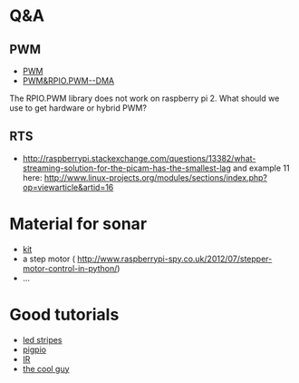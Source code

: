 # Q&A
## PWM
* [PWM](http://raspberrypi.stackexchange.com/questions/298/can-i-use-the-gpio-for-pulse-width-modulation-pwm)
* [PWM&RPIO.PWM--DMA](https://www.raspberrypi.org/forums/viewtopic.php?f=44&t=36572)

 The RPIO.PWM library does not work on raspberry pi 2. What should we use to get hardware or hybrid PWM?


## RTS
* http://raspberrypi.stackexchange.com/questions/13382/what-streaming-solution-for-the-picam-has-the-smallest-lag
and example 11 here:
http://www.linux-projects.org/modules/sections/index.php?op=viewarticle&artid=16

# Material for sonar
* [kit]( http://www.amazon.de/Sunfounder-Raspberry-Extension-H-Bridge-7-Segment/dp/B00P2E9W30/ref=pd_sim_147_4?ie=UTF8&refRID=15QJBQ62GA3G2ZCMQS0M&dpID=61VKzdnT6RL&dpSrc=sims&preST=_AC_UL160_SR160%2C160_)
* a step motor ( http://www.raspberrypi-spy.co.uk/2012/07/stepper-motor-control-in-python/)
* ...

# Good tutorials 
* [led stripes]( http://popoklopsi.github.io/RaspberryPi-LedStrip/#/ )
* [pigpio ]( http://abyz.co.uk/rpi/pigpio/index.html)
* [ IR ]( http://www.modmypi.com/blog/tutorials/raspberry-pis-remotes-ir-receivers)
* [ the cool guy](http://www.gperco.com/2015/06/hex-come-on-and-slam.html)
